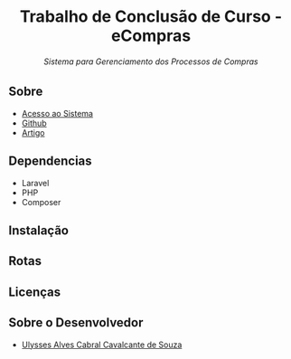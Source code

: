 <h1 align="center">Trabalho de Conclusão de Curso - eCompras</h1>
<h6 align="center">Sistema para Gerenciamento dos Processos de Compras</h6>

## Sobre

- [Acesso ao Sistema](http://ecompras.herokuapp.com/)
- [Github](https://github.com/cavalcanteulysses)
- [Artigo]()

## Dependencias

- Laravel
- PHP
- Composer

## Instalação

## Rotas

## Licenças

## Sobre o Desenvolvedor

- [Ulysses Alves Cabral Cavalcante de Souza](http://www.ulyssescavalcante.com.br/)